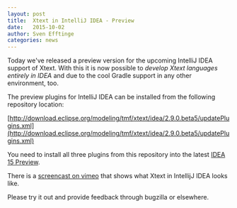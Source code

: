 ```yaml
---
layout: post
title:  Xtext in IntelliJ IDEA - Preview
date:   2015-10-02
author: Sven Efftinge
categories: news
---
```

Today we've released a preview version for the upcoming IntelliJ IDEA support of Xtext. 
With this it is now possible to _develop Xtext languages entirely in IDEA_ and due to the cool Gradle support in any other environment, too.

The preview plugins for IntelliJ IDEA can be installed from the following repository location:

[http://download.eclipse.org/modeling/tmf/xtext/idea/2.9.0.beta5/updatePlugins.xml](http://download.eclipse.org/modeling/tmf/xtext/idea/2.9.0.beta5/updatePlugins.xml)

You need to install all three plugins from this repository into the latest [IDEA 15 Preview](https://www.jetbrains.com/idea/nextversion/).

There is a [screencast on vimeo](https://player.vimeo.com/video/141201249) that shows what Xtext in IntellijJ IDEA looks like.

Please try it out and provide feedback through bugzilla or elsewhere.
